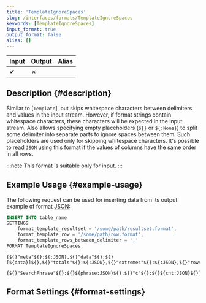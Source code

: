 ```yaml
---
title: 'TemplateIgnoreSpaces'
slug: /interfaces/formats/TemplateIgnoreSpaces
keywords: [TemplateIgnoreSpaces]
input_format: true
output_format: false
alias: []
---
```


| Input | Output | Alias |
|-------|--------|-------|
| ✔     | ✗      |       |

## Description {#description}

Similar to [`Template`], but skips whitespace characters between delimiters and values in the input stream. 
However, if format strings contain whitespace characters, these characters will be expected in the input stream. 
Also allows specifying empty placeholders (`${}` or `${:None}`) to split some delimiter into separate parts to ignore spaces between them. 
Such placeholders are used only for skipping whitespace characters.
It's possible to read `JSON` using this format if the values of columns have the same order in all rows.

:::note
This format is suitable only for input.
:::

## Example Usage {#example-usage}

The following request can be used for inserting data from its output example of format [JSON](/interfaces/formats/JSON):

```sql
INSERT INTO table_name 
SETTINGS
    format_template_resultset = '/some/path/resultset.format',
    format_template_row = '/some/path/row.format',
    format_template_rows_between_delimiter = ','
FORMAT TemplateIgnoreSpaces
```

```text title="/some/path/resultset.format"
{${}"meta"${}:${:JSON},${}"data"${}:${}[${data}]${},${}"totals"${}:${:JSON},${}"extremes"${}:${:JSON},${}"rows"${}:${:JSON},${}"rows_before_limit_at_least"${}:${:JSON}${}}
```

```text title="/some/path/row.format"
{${}"SearchPhrase"${}:${}${phrase:JSON}${},${}"c"${}:${}${cnt:JSON}${}}
```

## Format Settings {#format-settings}